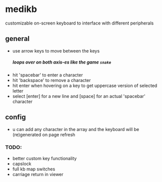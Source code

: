 # medikb
customizable on-screen keyboard to interface with different peripherals

## general

- use arrow keys to move between the keys  
  ##### loops over on both axis-es like the game `snake`
- hit 'spacebar' to enter a character
- hit 'backspace' to remove a character
- hit enter when hovering on a key to get uppercase version of selected letter
- select [enter] for a new line and [space] for an actual 'spacebar' character

## config

- u can add any character in the array and the keyboard will be (re)generated on page refresh

### TODO:

- better custom key functionality
- capslock
- full kb map switches
- carriage return in viewer
